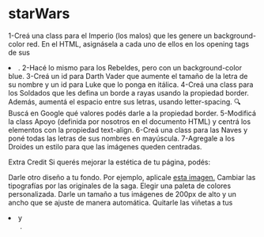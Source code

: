 # starWars

1-Creá una class para el Imperio (los malos) que les genere un background-color red. En el HTML, asignásela a cada uno de ellos en los opening tags de sus <li>.
2-Hacé lo mismo para los Rebeldes, pero con un background-color blue.
3-Creá un id para Darth Vader que aumente el tamaño de la letra de su nombre y un id para Luke que lo ponga en itálica.
4-Creá una class para los Soldados que les defina un borde a rayas usando la propiedad border. Además, aumentá el espacio entre sus letras, usando letter-spacing. 🔍 Buscá en Google qué valores podés darle a la propiedad border.
5-Modificá la class Apoyo (definida por nosotros en el documento HTML) y centrá los elementos con la propiedad text-align.
6-Creá una class para las Naves y poné todas las letras de sus nombres en mayúscula.
7-Agregale a los Droides un estilo para que las imágenes queden centradas.
  
  Extra Credit
Si querés mejorar la estética de tu página, podés:

Darle otro diseño a tu fondo. Por ejemplo, aplicale [esta imagen.](https://cdn.pixabay.com/photo/2016/01/27/15/25/space-1164579_1280.png)
Cambiar las tipografías por las originales de la saga.
Elegir una paleta de colores personalizada.
Darle un tamaño a tus imágenes de 200px de alto y un ancho que se ajuste de manera automática.
Quitarle las viñetas a tus <li> y <ul>.
